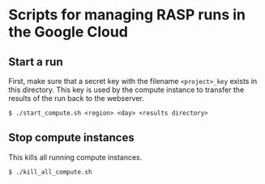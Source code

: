 # Scripts for managing RASP runs in the Google Cloud

## Start a run

First, make sure that a secret key with the filename `<project>_key` exists in this directory.
This key is used by the compute instance to transfer the results of the run back to the webserver.

```shell
$ ./start_compute.sh <region> <day> <results directory>
```

## Stop compute instances

This kills all running compute instances.

```shell
$ ./kill_all_compute.sh
```
